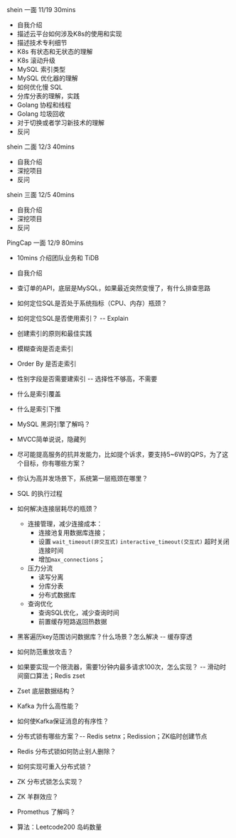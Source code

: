 shein 一面 11/19 30mins
- 自我介绍
- 描述云平台如何涉及K8s的使用和实现
- 描述技术专利细节
- K8s 有状态和无状态的理解
- K8s 滚动升级
- MySQL 索引类型
- MySQL 优化器的理解
- 如何优化慢 SQL
- 分库分表的理解，实践
- Golang 协程和线程
- Golang 垃圾回收
- 对于切换或者学习新技术的理解
- 反问

shein 二面 12/3 40mins
- 自我介绍
- 深挖项目
- 反问

shein 三面 12/5 40mins
- 自我介绍
- 深挖项目
- 反问

PingCap 一面 12/9 80mins
- 10mins 介绍团队业务和 TiDB
- 自我介绍
- 查订单的API，底层是MySQL，如果最近突然变慢了，有什么排查思路
- 如何定位SQL是否处于系统指标（CPU、内存）瓶颈？
- 如何定位SQL是否使用索引？ -- Explain
- 创建索引的原则和最佳实践
- 模糊查询是否走索引
- Order By 是否走索引
- 性别字段是否需要建索引 -- 选择性不够高，不需要
- 什么是索引覆盖
- 什么是索引下推
- MySQL 黑洞引擎了解吗？
- MVCC简单说说，隐藏列
- 尽可能提高服务的抗并发能力，比如提个诉求，要支持5~6W的QPS，为了这个目标，你有哪些方案？
- 你认为高并发场景下，系统第一层瓶颈在哪里？
- SQL 的执行过程
- 如何解决连接层耗尽的瓶颈？
  -  连接管理，减少连接成本：
     -  连接池复用数据库连接；
     -  设置 `wait_timeout(非交互式)` `interactive_timeout(交互式)` 超时关闭连接时间
     - 增加`max_connections`；
  - 压力分流
    - 读写分离
    - 分库分表
    - 分布式数据库
  - 查询优化
    - 查询SQL优化，减少查询时间
    - 前置缓存短路返回热数据
- 黑客遍历key范围访问数据库？什么场景？怎么解决 -- 缓存穿透
- 如何防范重放攻击？
- 如果要实现一个限流器，需要1分钟内最多请求100次，怎么实现？ -- 滑动时间窗口算法；Redis zset
- Zset 底层数据结构？
- Kafka 为什么高性能？
- 如何使Kafka保证消息的有序性？
- 分布式锁有哪些方案？-- Redis setnx；Redission；ZK临时创建节点
- Redis 分布式锁如何防止别人删除？
- 如何实现可重入分布式锁？
- ZK 分布式锁怎么实现？
- ZK 羊群效应？
- Promethus 了解吗？

- 算法：Leetcode200 岛屿数量
